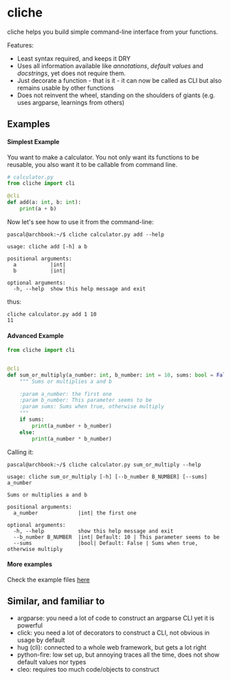 # cliche

cliche helps you build simple command-line interface from your functions.

Features:

- Least syntax required, and keeps it DRY
- Uses all information available like *annotations*, *default values* and *docstrings*, yet does not require them.
- Just decorate a function - that is it - it can now be called as CLI but also remains usable by other functions
- Does not reinvent the wheel, standing on the shoulders of giants (e.g. uses argparse, learnings from others)

## Examples

#### Simplest Example

You want to make a calculator. You not only want its functions to be reusable, you also want it to be callable from command line.

```python
# calculator.py
from cliche import cli

@cli
def add(a: int, b: int):
    print(a + b)
```

Now let's see how to use it from the command-line:

    pascal@archbook:~/$ cliche calculator.py add --help

    usage: cliche add [-h] a b

    positional arguments:
      a           |int|
      b           |int|

    optional arguments:
      -h, --help  show this help message and exit

thus:

    cliche calculator.py add 1 10
    11

#### Advanced Example

```python
from cliche import cli


@cli
def sum_or_multiply(a_number: int, b_number: int = 10, sums: bool = False):
    """ Sums or multiplies a and b

    :param a_number: the first one
    :param b_number: This parameter seems to be
    :param sums: Sums when true, otherwise multiply
    """
    if sums:
        print(a_number + b_number)
    else:
        print(a_number * b_number)
```

Calling it:

    pascal@archbook:~/$ cliche calculator.py sum_or_multiply --help

    usage: cliche sum_or_multiply [-h] [--b_number B_NUMBER] [--sums] a_number

    Sums or multiplies a and b

    positional arguments:
      a_number             |int| the first one

    optional arguments:
      -h, --help           show this help message and exit
      --b_number B_NUMBER  |int| Default: 10 | This parameter seems to be
      --sums               |bool| Default: False | Sums when true, otherwise multiply

#### More examples

Check the example files [here](https://github.com/kootenpv//tree/master/examples)

## Similar, and familiar to

  - argparse: you need a lot of code to construct an argparse CLI yet it is powerful
  - click: you need a lot of decorators to construct a CLI, not obvious in usage by default
  - hug (cli): connected to a whole web framework, but gets a lot right
  - python-fire: low set up, but annoying traces all the time, does not show default values nor types
  - cleo: requires too much code/objects to construct

